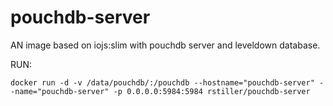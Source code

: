 # pouchdb-server

AN image based on iojs:slim with pouchdb server and leveldown database.

RUN:

`docker run -d -v /data/pouchdb/:/pouchdb --hostname="pouchdb-server" --name="pouchdb-server" -p 0.0.0.0:5984:5984 rstiller/pouchdb-server`